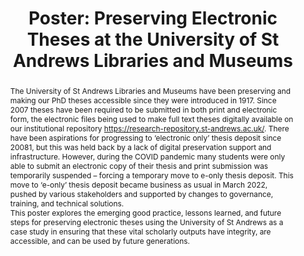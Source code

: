 ---
abstract: The University of St Andrews Libraries and Museums have been preserving
  and making our PhD theses accessible since they were introduced in 1917. Since 2007
  theses have been required to be submitted in both print and electronic form, the
  electronic files being used to make full text theses digitally available on our
  institutional repository https://research-repository.st-andrews.ac.uk/. There have
  been aspirations for progressing to ‘electronic only’ thesis deposit since 20081,
  but this was held back by a lack of digital preservation support and infrastructure.
  However, during the COVID pandemic many students were only able to submit an electronic
  copy of their thesis and print submission was temporarily suspended – forcing a
  temporary move to e-only thesis deposit. This move to ‘e-only’ thesis deposit became
  business as usual in March 2022, pushed by various stakeholders and supported by
  changes to governance, training, and technical solutions.<br />This poster explores
  the emerging good practice, lessons learned, and future steps for preserving electronic
  theses using the University of St Andrews as a case study in ensuring that these
  vital scholarly outputs have integrity, are accessible, and can be used by future
  generations.
creators:
- Rippington, Sean
date: null
document_url: https://az659834.vo.msecnd.net/eventsairwesteuprod/production-inconference-public/4e0901d305b349e3a7ec2c8bdc1cca29
grand_parent: iPRES
institutions:
- University Of St Andrews Libaries & Museums
keywords:
- theses
- open access
- etd
- pdf
landing_page_url: null
language: eng
layout: publication
license: CC-BY 4.0 International
notes_url: null
parent: iPRES 2022
presentation_url: null
size: null
source_name: iPRES
title: 'Poster: Preserving Electronic Theses at the University of St Andrews Libraries
  and Museums'
type: poster
year: 2022
---